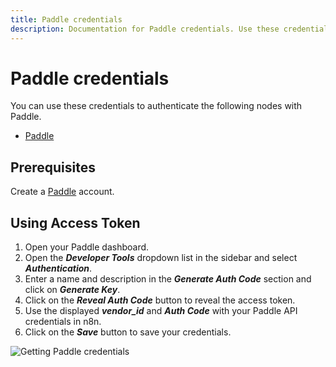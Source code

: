 ```yaml
---
title: Paddle credentials
description: Documentation for Paddle credentials. Use these credentials to authenticate Paddle in n8n, a workflow automation platform.
---
```


# Paddle credentials

You can use these credentials to authenticate the following nodes with Paddle.

- [Paddle](/integrations/builtin/app-nodes/n8n-nodes-base.paddle/)

## Prerequisites

Create a [Paddle](https://paddle.com/) account.

## Using Access Token

1. Open your Paddle dashboard.
2. Open the ***Developer Tools*** dropdown list in the sidebar and select ***Authentication***.
3. Enter a name and description in the ***Generate Auth Code*** section and click on ***Generate Key***.
4. Click on the ***Reveal Auth Code*** button to reveal the access token.
5. Use the displayed ***vendor_id*** and ***Auth Code*** with your Paddle API credentials in n8n.
6. Click on the ***Save*** button to save your credentials.

![Getting Paddle credentials](/_images/integrations/builtin/credentials/paddle/using-access-token.gif)

